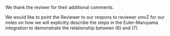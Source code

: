 We thank the reviwer for their additional comments.

We would like to point the Reviewer to our respons to reviewer xmvZ for our notes on how we will explicitly describe the steps in the Euler-Maruyama integration to demonstrate the relationship between (6) and (7).